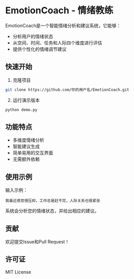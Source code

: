 # EmotionCoach - 情绪教练

EmotionCoach是一个智能情绪分析和建议系统，它能够：
- 分析用户的情绪状态
- 从空间、时间、任务和人际四个维度进行评估
- 提供个性化的情绪调节建议

## 快速开始

1. 克隆项目
```bash
git clone https://github.com/你的用户名/EmotionCoach.git
```

2. 运行演示版本
```bash
python demo.py
```

## 功能特点

- 多维度情绪分析
- 智能建议生成
- 简单易用的交互界面
- 无需额外依赖

## 使用示例

输入示例：
```
我最近感觉很压抑，工作总是赶不完，人际关系也很紧张
```

系统会分析您的情绪状态，并给出相应的建议。

## 贡献

欢迎提交Issue和Pull Request！

## 许可证

MIT License 